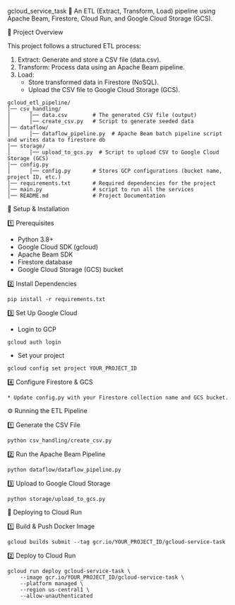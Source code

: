 gcloud_service_task 🚀
An ETL (Extract, Transform, Load) pipeline using Apache Beam, Firestore, Cloud Run, and Google Cloud Storage (GCS).

📌 Project Overview 

This project follows a structured ETL process:

1. Extract: Generate and store a CSV file (data.csv).
2. Transform: Process data using an Apache Beam pipeline.
3. Load:
   * Store transformed data in Firestore (NoSQL).
   * Upload the CSV file to Google Cloud Storage (GCS).
   
```
gcloud_etl_pipeline/
│── csv_handling/
│      │── data.csv        # The generated CSV file (output)
│      │── create_csv.py   # Script to generate seeded data
│── dataflow/
│      │── dataflow_pipeline.py  # Apache Beam batch pipeline script and writes data to firestore db
│── storage/
│      │── upload_to_gcs.py  # Script to upload CSV to Google Cloud Storage (GCS)
│── config.py
│      │── config.py       # Stores GCP configurations (bucket name, project ID, etc.)
│── requirements.txt       # Required dependencies for the project
│── main.py                # script to run all the services
│── README.md              # Project Documentation

```
🔧 Setup & Installation

1️⃣ Prerequisites
* Python 3.8+
* Google Cloud SDK (gcloud)
* Apache Beam SDK
* Firestore database
* Google Cloud Storage (GCS) bucket

2️⃣ Install Dependencies
```
pip install -r requirements.txt
```
3️⃣ Set Up Google Cloud
* Login to GCP
```
gcloud auth login
```
* Set your project
```
gcloud config set project YOUR_PROJECT_ID
```

4️⃣ Configure Firestore & GCS

    * Update config.py with your Firestore collection name and GCS bucket.




⚙️ Running the ETL Pipeline

1️⃣ Generate the CSV File
```commandline
python csv_handling/create_csv.py
```
2️⃣ Run the Apache Beam Pipeline
```
python dataflow/dataflow_pipeline.py
```
3️⃣ Upload to Google Cloud Storage
```
python storage/upload_to_gcs.py
```




🚀 Deploying to Cloud Run

1️⃣ Build & Push Docker Image
```
gcloud builds submit --tag gcr.io/YOUR_PROJECT_ID/gcloud-service-task
```
2️⃣ Deploy to Cloud Run
```
gcloud run deploy gcloud-service-task \
    --image gcr.io/YOUR_PROJECT_ID/gcloud-service-task \
    --platform managed \
    --region us-central1 \
    --allow-unauthenticated
```
